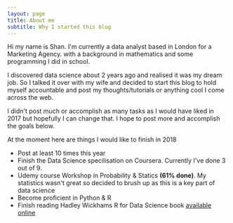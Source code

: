 ```yaml
---
layout: page
title: About me
subtitle: Why I started this blog
---
```


Hi my name is Shan. I'm currently a  data analyst based in London for a Marketing Agency. with a background in mathematics and some programming I did in school. 

I discovered data science about 2 years ago and realised it was my dream job. So I talked it over with my wife and decided to start this blog to hold myself accountable and post my thoughts/tutorials or anything cool I come across the web.

I didn't post much or accomplish as many tasks as I would have liked in 2017 but hopefully I can change that. I hope to post more and accomplish the goals below. 

At the moment here are things I would like to finish in 2018
- Post at least 10 times this year
- Finish the Data Science specilisation on Coursera. Currently I've done 3 out of 9.
- Udemy course Workshop in Probability & Statics **(61% done)**. My statistics wasn't great so decided to brush up as this is a key part of data science
- Become proficient in Python & R
- Finish reading Hadley Wickhams R for Data Science book [available online](http://r4ds.had.co.nz/index.html)

